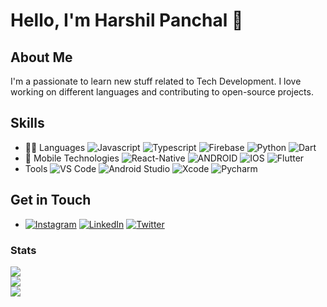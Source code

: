# Hello, I'm Harshil Panchal 👋

## About Me

I'm a passionate to learn new stuff related to Tech Development. I love working on different languages and contributing to open-source projects.

## Skills

- 🧑‍💻 Languages ![Javascript](https://img.shields.io/badge/javascript-black.svg?style=for-the-badge&logo=javascript&logoColor=#F7DF1E) ![Typescript](https://img.shields.io/badge/typescript-black.svg?style=for-the-badge&logo=typescript&logoColor=#3178C6) ![Firebase](https://img.shields.io/badge/firebase-%23039BE5.svg?style=for-the-badge&logo=firebase)  ![Python](https://img.shields.io/badge/python-3572A4.svg?style=for-the-badge&logo=python&logoColor=3572A4&labelColor=f7d34b) ![Dart](https://img.shields.io/badge/dart-%230175C2.svg?style=for-the-badge&logo=dart&logoColor=white) 
- 📱 Mobile Technologies ![React-Native](https://img.shields.io/badge/react_native-black.svg?style=for-the-badge&logo=React&logoColor=61dafb) ![ANDROID](https://img.shields.io/badge/android-%2320232a.svg?style=for-the-badge&logo=android&logoColor=%a4c639) ![IOS](https://img.shields.io/badge/IOS-%2320232a.svg?style=for-the-badge&logo=apple&logoColor=white)  ![Flutter](https://img.shields.io/badge/Flutter-%2302569B.svg?style=for-the-badge&logo=Flutter&logoColor=white)
- Tools ![VS Code](https://img.shields.io/badge/visual%20studio%20code-black.svg?style=for-the-badge&logo=visualstudiocode&logoColor=137FCB)  ![Android Studio](https://img.shields.io/badge/android_studio-black.svg?style=for-the-badge&logo=androidstudio&logoColor=#3DDC84) ![Xcode](https://img.shields.io/badge/xcode-black.svg?style=for-the-badge&logo=xcode&logoColor=176DE3) ![Pycharm](https://img.shields.io/badge/pycharm-black.svg?style=for-the-badge&logo=pycharm&logoColor=#000000)

<!-- ## Projects
- Node API https://github.com/harshil19/node_crud_api -->

## Get in Touch
-  [![Instagram](https://img.shields.io/badge/Instagram-%23E4405F.svg?logo=Instagram&logoColor=white)](https://instagram.com/harshil_panchal_1908) [![LinkedIn](https://img.shields.io/badge/LinkedIn-%230077B5.svg?logo=linkedin&logoColor=white)](https://www.linkedin.com/in/harshil-panchal-b254872b1/) [![Twitter](https://img.shields.io/badge/Twitter-black.svg?logo=x)](https://twitter.com/mannmojilomanas) 

### Stats
![](https://github-readme-stats.vercel.app/api?username=harshil19&theme=radical&hide_border=false&include_all_commits=true&count_private=true)<br/>
![](https://github-readme-streak-stats.herokuapp.com/?user=harshil19&theme=radical&hide_border=false)<br/>
![](https://github-readme-stats.vercel.app/api/top-langs/?username=harshil19&theme=radical&hide_border=false&include_all_commits=true&count_private=true&layout=compact)


